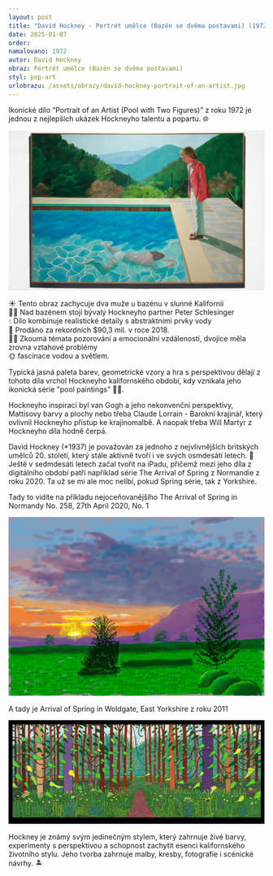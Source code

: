 ```yaml
---
layout: post
title: "David Hockney - Portrét umělce (Bazén se dvěma postavami) (1972)"
date: 2025-01-07
order: 
namalovano: 1972
autor: David Hockney
obraz: Portrét umělce (Bazén se dvěma postavami)
styl: pop-art
urlobrazu: /assets/obrazy/david-hockney-portrait-of-an-artist.jpg
---
```



Ikonické dílo “Portrait of an Artist (Pool with Two Figures)” z roku 1972 je jednou z nejlepších ukázek Hockneyho talentu a popartu. 🌐

![David Hockney - Portrét umělce (Bazén se dvěma postavami) (1972)](/assets/obrazy/david-hockney-portrait-of-an-artist.jpg)

☀️ Tento obraz zachycuje dva muže u bazénu v slunné Kalifornii \
👨‍💬 Nad bazénem stojí bývalý Hockneyho partner Peter Schlesinger \
💧 Dílo kombinuje realistické detaily s abstraktními prvky vody \
💸 Prodáno za rekordních $90,3 mil. v roce 2018. \
🕵️‍♂️ Zkoumá témata pozorování a emocionální vzdálenosti, dvojice měla zrovna vztahové problémy \
🌞 fascinace vodou a světlem.

Typická jasná paleta barev, geometrické vzory a hra s perspektivou dělají z tohoto díla vrchol Hockneyho kalifornského období, kdy vznikala jeho ikonická série "pool paintings" 🏊‍♂️.

Hockneyho inspirací byl van Gogh a jeho nekonvenční perspektivy, Mattisovy barvy a plochy nebo třeba Claude Lorrain - Barokní krajinář, který ovlivnil Hockneyho přístup ke krajinomalbě. A naopak třeba Will Martyr z Hockneyho díla hodně čerpá. 

David Hockney (*1937) je považován za jednoho z nejvlivnějších britských umělců 20. století, který stále aktivně tvoří i ve svých osmdesáti letech. 🎨 Ještě v sedmdesáti letech začal tvořit na iPadu, přičemž mezi jeho díla z digitálního období patří například série The Arrival of Spring z Normandie z roku 2020. Ta už se mi ale moc nelíbí, pokud Spring série, tak z Yorkshire. 

Tady to vidíte na příkladu nejoceňovanějšího The Arrival of Spring in Normandy No. 258, 27th April 2020, No. 1

![The Arrival of Spring in Normandy No. 258, 27th April 2020, No. 1](/assets/obrazy/david-hockney-spring-in-normandy-258.jpeg)

A tady je Arrival of Spring in Woldgate, East Yorkshire z roku 2011

![David Hockney, Arrival of Spring in Woldgate, East Yorkshire - 2011](/assets/obrazy/david-hockney-arrival-of-spring-in-woldgate-east-yorkshire.jpg)

Hockney je známý svým jedinečným stylem, který zahrnuje živé barvy, experimenty s perspektivou a schopnost zachytit esenci kalifornského životního stylu. Jeho tvorba zahrnuje malby, kresby, fotografie i scénické návrhy. 🏝️ 